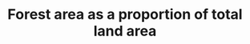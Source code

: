 ---
actual_indicator_available: Forest area as a percentage of total land area
actual_indicator_available_description: "Forest area, as defined and measured by USDA\
  \ Forest Service Forest Inventory and Analysis Program, as a proportion of total\
  \ U.S. land area as measured by U.S. Census.  Both measures are used as periodically\
  \ reported to UN FAO and published in that organization\u2019s Global Forest Resource\
  \ Assessment (FAO GFRA)"
comments_and_limitations: "Forest area measures derived from inventory activities\
  \ involve a complex mix of definitions, sampling protocols and statistical procedures.\
  \  General information on the USDA Forest Service\u2019s Forest Inventory and Analysis\
  \ program can be found at: http://www.fia.fs.fed.us/. A summary description of definitions\
  \ and sampling protocols can be found at: http://www.treesearch.fs.fed.us/pubs/20371.\
  \ The U.S. forest inventory is conducted on a continuous basis, with results compiled\
  \ periodically, notably the five year compilations published in the Resource Planning\
  \ Act Assessment (RPA, see: http://www.srs.fs.usda.gov/pubs/gtr/gtr_wo091.pdf),\
  \  which are then submitted to UN FAO. The most recent RPA numbers were compiled\
  \ for 2012 and submitted to UN FAO for their 2015 GFRA report. The next set of RPA\
  \ numbers will be compiled for 2017 and submitted to FAO for their 2020 GFRA report.\
  \ Inventory results are sometimes subject to backward revisions, resulting in minor\
  \ changes to previous period forest area estimates (for this reason, current submissions\
  \ for SDG 15.1.1 do not exactly match past submissions for Millennium Development\
  \ Goal 7.1). Total Land Area and Inland Water Bodies are reported by U.S. Census\
  \ on a ten year basis, the most recent of which was for 2010 and submitted to UN\
  \ FAO for their 2015 GFRA report.  These numbers have not changed considerably over\
  \ the last two decades (FAO GFRA reports identical total land areas for 1990, 2000,\
  \ 2005, 2010, and 2015)."
computation_units: Percent
data_non_statistical: false
date_of_national_source_publication: October 2014
disaggregation_geography: Forest inventory data is available at the state and county
  level, but FAO GFRA reporting is limited to a single national estimate.
goal_meta_link: http://unstats.un.org/sdgs/files/metadata-compilation/Metadata-Goal-15.pdf
graph: bar
graph_title: US Forest area as a percentage of total land area
graph_type: line
has_metadata: true
indicator: 15.1.1
indicator_definition: "The indicator is already included among the indicators for\
  \ the Millennium Development Goals (MDG) (indicator 7.1 \"Proportion of land covered\
  \ by forest\") . In order to provide a precise definition of the indicator, it is\
  \ crucial to provide a definition of \"Forest\" and \"Total Land Area\". According\
  \ to the FAO definitions, Forest is defined as \"land spanning more than 0.5 hectares\
  \ with trees higher than 5 meters and a canopy cover of more than 10 percent, or\
  \ trees able to reach these thresholds in situ. It does not include land that is\
  \ predominantly under agricultural or urban land use\". More specifically: \tForest\
  \ is determined both by the presence of trees and the absence of other predominant\
  \ land uses. The trees should be able to reach a minimum height of 5 meters. \t\
  It includes areas with young trees that have not yet reached but which are expected\
  \ to reach a canopy cover of at least 10 percent and tree height of 5 meters or\
  \ more. It also includes areas that are temporarily unstocked due to clear-cutting\
  \ as part of a forest management practice or natural disasters, and which are expected\
  \ to be regenerated within 5 years. Local conditions may, in exceptional cases,\
  \ justify that a longer time frame is used. \tIt includes forest roads, firebreaks\
  \ and other small open areas; forest in national parks, nature reserves and other\
  \ protected areas such as those of specific environmental, scientific, historical,\
  \ cultural or spiritual interest. \tIt includes windbreaks, shelterbelts and corridors\
  \ of trees with an area of more than 0.5 hectares and width of more than 20 meters.\
  \ \tIt includes abandoned shifting cultivation land with a regeneration of trees\
  \ that have, or are expected to reach, a canopy cover of at least 10 percent and\
  \ tree height of at least 5 meters. \tIt includes areas with mangroves in tidal\
  \ zones, regardless whether this area is classified as land area or not. \tIt includes\
  \ rubberwood, cork oak and Christmas tree plantations. \tIt includes areas with\
  \ bamboo and palms provided that land use, height and canopy cover criteria are\
  \ met. \tIt excludes tree stands in agricultural production systems, such as fruit\
  \ tree plantations, oil palm plantations, olive orchards and agroforestry systems\
  \ when crops are grown under tree cover. Note: Some agroforestry systems such as\
  \ the \"Taungya\" system where crops are grown only during the first years of the\
  \ forest rotation should be classified as forest. Total land area is the total surface\
  \ area of a country less the area covered by inland waters, like major rivers and\
  \ lakes."
indicator_name: Forest area as a proportion of total land area
indicator_sort_order: 15-01-01
indicator_variable: pct_forest_totland
international_and_national_references: "UN FAO Global Forest Resources Assessment\
  \ 2015: Main Report: Food and Agriculture Organization of the United Nations.  2016.\
  \ Global Forest Resources Assessment 2015 How are the world\u2019s forests changing?\
  \ Second edition. UN FAO, Rome. (http://www.fao.org/3/a-i4793e.pdf.).  U.S. Country\
  \ Report: http://www.fao.org/documents/card/en/c/4a446430-0b06-4d1e-b0ae-101d210787c4/.\
  \  USDA Forest Service, Forest Inventory sampling design and estimations procedures:\
  \ Bechtold, William A.; Patterson, Paul L.; [Editors]. 2005. The enhanced forest\
  \ inventory and analysis program - national sampling design and estimation procedures.\
  \ Gen. Tech. Rep. SRS-80. Asheville, NC: U.S. Department of Agriculture, Forest\
  \ Service, Southern Research Station. 85 p. (http://www.treesearch.fs.fed.us/pubs/20371)."
layout: indicator
national_geographical_coverage: United States
periodicity: Compiled every five years, timed to coincide with submission to FAO GFRA.
permalink: /15-1-1/
published: true
reporting_status: complete
scheduled_update_by_national_source: 'Next expected agency release: 2019'
sdg_goal: 15
source_active_1: true
source_agency_staff_email_1: Grobertson02@fs.fed.us
source_agency_staff_name_1: Guy Robertson
source_agency_survey_dataset_1: USDA Forest Service; Research & Development; Inventory,
  Monitoring and Assessment Research
source_notes_1: null
source_title_1: null
source_url_1: 'Web source: http://www.srs.fs.usda.gov/pubs/gtr/gtr_wo091.pdf.   Oswalt,
  Sonja N.; Smith, W. Brad; Miles, Patrick D.; Pugh, Scott A. 2014. Forest Resources
  of the United States, 2012: a technical document supporting the Forest Service 2015
  update of the RPA Assessment. Gen. Tech. Rep. WO-91. Washington, DC: U.S. Department
  of Agriculture, Forest Service, Washington Office. 218 p.  See: Table 1a. Land area
  in the United States by major class, region, subregion, and State, 2012. '
target: By 2020, ensure the conservation, restoration and sustainable use of terrestrial
  and inland freshwater ecosystems and their services, in particular forests, wetlands,
  mountains and drylands, in line with obligations under international agreements.
target_id: '15.1'
time_period: Referenced time period represents a snapshot of conditions for the compilation
  year, which typically lags publication date by 2 years. Data collection is continuous.
title: Forest area as a proportion of total land area
un_custodial_agency: 'FAO (Partnering Agencies: UNEP)'
un_designated_tier: '1'
us_method_of_computation: "Total U.S. Forest Area, as defined and measured by USDA\
  \ Forest Service Forest Inventory and Analysis Program and reported to UN FAO, is\
  \ divided by Total U.S. Area minus Inland Water Bodies, as defined and measured\
  \ by U.S. Census and reported to UN FAO: [Total U.S. Forest Area] / [(Total U.S.\
  \ Area) \u2013 (Inland Water Bodies)]. Resulting measures are converted from acres\
  \ to hectares."
variable_description: null
variable_notes: null
---